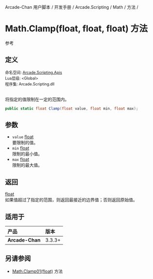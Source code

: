 Arcade-Chan 用户脚本 / 开发手册 / Arcade.Scripting / Math / 方法 /
# Math.Clamp(float, float, float) 方法
参考

## 定义
<div style="font-size: 90%;">
命名空间: <a href="README.md">Arcade.Scripting.Apis</a><br />
Lua层级: &lt;Global&gt;<br />
程序集: Arcade.Scripting.dll
</div><br />

将指定的值限制在一定的范围内。

```csharp
public static float Clamp(float value, float min, float max);
```

## 参数
- ``value`` [float](https://docs.microsoft.com/zh-cn/dotnet/api/system.single)  
  要限制的值。
- ``min`` [float](https://docs.microsoft.com/zh-cn/dotnet/api/system.single)  
  限制的最小值。
- ``max`` [float](https://docs.microsoft.com/zh-cn/dotnet/api/system.single)  
  限制的最大值。

## 返回
[float](https://docs.microsoft.com/zh-cn/dotnet/api/system.single)  
  如果值超过了指定的范围，则返回最接近的边界值；否则返回原始值。

## 适用于
| 产品 | 版本 |
|:----|:----|
| **Arcade-Chan** | 3.3.3+ |

## 另请参阅
- [Math.Clamp01(float)](Math_Clamp01.md) 方法